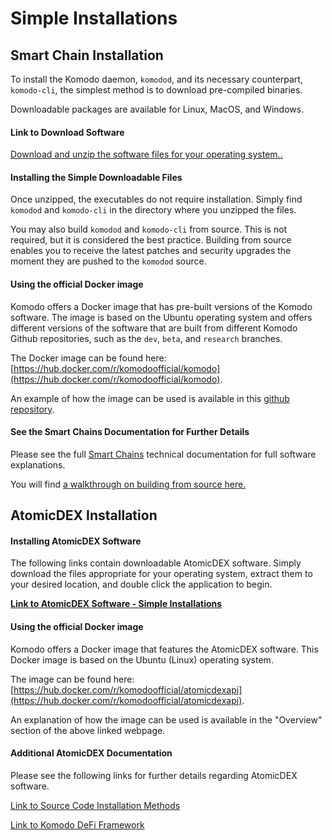 # Simple Installations

## Smart Chain Installation

To install the Komodo daemon, `komodod`, and its necessary counterpart, `komodo-cli`, the simplest method is to download pre-compiled binaries.

Downloadable packages are available for Linux, MacOS, and Windows.

#### Link to Download Software

[Download and unzip the software files for your operating system..](https://github.com/KomodoPlatform/komodo/releases)

#### Installing the Simple Downloadable Files

Once unzipped, the executables do not require installation. Simply find `komodod` and `komodo-cli` in the directory where you unzipped the files.

You may also build `komodod` and `komodo-cli` from source. This is not required, but it is considered the best practice. Building from source enables you to receive the latest patches and security upgrades the moment they are pushed to the `komodod` source.

#### Using the official Docker image

Komodo offers a Docker image that has pre-built versions of the Komodo software. The image is based on the Ubuntu operating system and offers different versions of the software that are built from different Komodo Github repositories, such as the `dev`, `beta`, and `research` branches.

The Docker image can be found here: [https://hub.docker.com/r/komodoofficial/komodo](https://hub.docker.com/r/komodoofficial/komodo).

An example of how the image can be used is available in this [github repository](https://github.com/tonymorony/komodo_docker_tests).

#### See the Smart Chains Documentation for Further Details

Please see the full [Smart Chains](../../../basic-docs/smart-chains/introduction-to-smart-chain-documentation.html) technical documentation for full software explanations.

You will find [a walkthrough on building from source here.](../../../basic-docs/smart-chains/smart-chain-setup/installing-from-source.html)

## AtomicDEX Installation

#### Installing AtomicDEX Software

The following links contain downloadable AtomicDEX software. Simply download the files appropriate for your operating system, extract them to your desired location, and double click the application to begin.

[<b>Link to AtomicDEX Software - Simple Installations</b>](https://github.com/KomodoPlatform/atomicDEX-API/releases)

#### Using the official Docker image

Komodo offers a Docker image that features the AtomicDEX software. This Docker image is based on the Ubuntu (Linux) operating system.

The image can be found here: [https://hub.docker.com/r/komodoofficial/atomicdexapi](https://hub.docker.com/r/komodoofficial/atomicdexapi).

An explanation of how the image can be used is available in the "Overview" section of the above linked webpage.

#### Additional AtomicDEX Documentation

Please see the following links for further details regarding AtomicDEX software.

[Link to Source Code Installation Methods](../../../basic-docs/atomicdex/atomicdex-setup/get-started-atomicdex.html)

[Link to Komodo DeFi Framework](../../../basic-docs/atomicdex/atomicdex-api.html)
